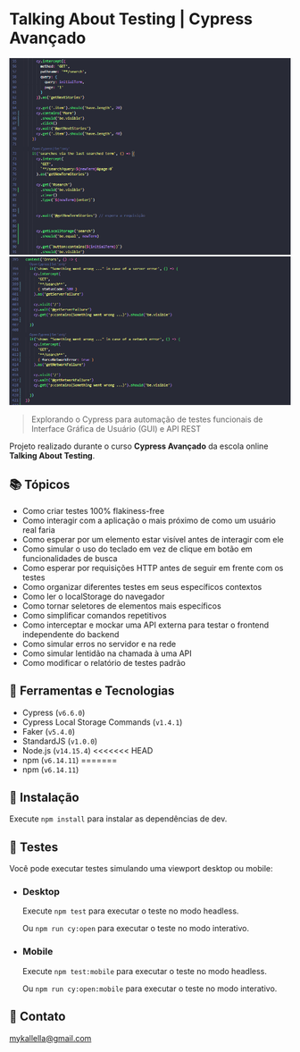 # Talking About Testing | Cypress Avançado

![preview](./preview1.png)
![preview](./preview2.png)
 
> Explorando o Cypress para automação de testes funcionais de Interface Gráfica de Usuário (GUI) e API REST

 Projeto realizado durante o curso **Cypress Avançado** da escola online **Talking About Testing**.
 
## 📚 Tópicos

- Como criar testes 100% flakiness-free
- Como interagir com a aplicação o mais próximo de como um usuário real faria
- Como esperar por um elemento estar visível antes de interagir com ele
- Como simular o uso do teclado em vez de clique em botão em funcionalidades de busca
- Como esperar por requisições HTTP antes de seguir em frente com os testes
- Como organizar diferentes testes em seus específicos contextos
- Como ler o localStorage do navegador
- Como tornar seletores de elementos mais específicos
- Como simplificar comandos repetitivos
- Como interceptar e mockar uma API externa para testar o frontend independente do backend
- Como simular erros no servidor e na rede
- Como simular lentidão na chamada à uma API
- Como modificar o relatório de testes padrão

## 🔧 Ferramentas e Tecnologias

- Cypress (`v6.6.0`)
- Cypress Local Storage Commands (`v1.4.1`)
- Faker (`v5.4.0`)
- StandardJS (`v1.0.0`)
- Node.js (`v14.15.4`)
<<<<<<< HEAD
- npm (`v6.14.11`)
=======
- npm (`v6.14.11`) 


## 🔧 Instalação

Execute `npm install` para instalar as dependências de dev.


## 🔧 Testes

Você pode executar testes simulando uma viewport desktop ou mobile:

- ### Desktop

	Execute `npm test` para executar o teste no modo headless.

	Ou `npm run cy:open` para executar o teste no modo interativo.

- ### Mobile

	Execute `npm test:mobile` para executar o teste no modo headless.

	Ou `npm run cy:open:mobile` para executar o teste no modo interativo.


## 🔗 Contato

mykallella@gmail.com
